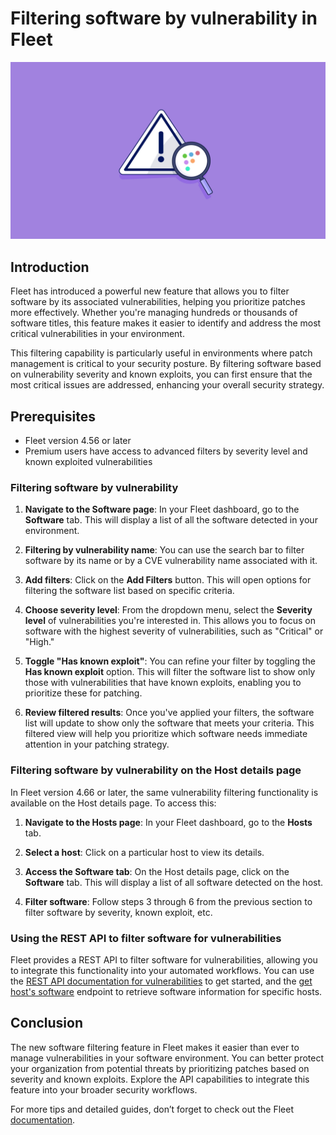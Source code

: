 # Filtering software by vulnerability in Fleet

![Filtering software by vulnerability in Fleet](../website/assets/images/articles/discovering-geacon-using-fleet-1600x900@2x.jpg)

## Introduction

Fleet has introduced a powerful new feature that allows you to filter software by its associated vulnerabilities, helping you prioritize patches more effectively. Whether you're managing hundreds or thousands of software titles, this feature makes it easier to identify and address the most critical vulnerabilities in your environment.

This filtering capability is particularly useful in environments where patch management is critical to your security posture. By filtering software based on vulnerability severity and known exploits, you can first ensure that the most critical issues are addressed, enhancing your overall security strategy.

## Prerequisites

* Fleet version 4.56 or later
* Premium users have access to advanced filters by severity level and known exploited vulnerabilities

### Filtering software by vulnerability

1. **Navigate to the Software page**: In your Fleet dashboard, go to the **Software** tab. This will display a list of all the software detected in your environment.

2. **Filtering by vulnerability name**: You can use the search bar to filter software by its name or by a CVE vulnerability name associated with it.

3. **Add filters**: Click on the **Add Filters** button. This will open options for filtering the software list based on specific criteria.

4. **Choose severity level**: From the dropdown menu, select the **Severity level** of vulnerabilities you're interested in. This allows you to focus on software with the highest severity of vulnerabilities, such as "Critical" or "High."

5. **Toggle "Has known exploit"**: You can refine your filter by toggling the **Has known exploit** option. This will filter the software list to show only those with vulnerabilities that have known exploits, enabling you to prioritize these for patching.

6. **Review filtered results**: Once you've applied your filters, the software list will update to show only the software that meets your criteria. This filtered view will help you prioritize which software needs immediate attention in your patching strategy.

### Filtering software by vulnerability on the Host details page

In Fleet version 4.66 or later, the same vulnerability filtering functionality is available on the Host details page. To access this:

1. **Navigate to the Hosts page**: In your Fleet dashboard, go to the **Hosts** tab.

2. **Select a host**: Click on a particular host to view its details.

3. **Access the Software tab**: On the Host details page, click on the **Software** tab. This will display a list of all software detected on the host.

4. **Filter software**: Follow steps 3 through 6 from the previous section to filter software by severity, known exploit, etc.

### Using the REST API to filter software for vulnerabilities

Fleet provides a REST API to filter software for vulnerabilities, allowing you to integrate this functionality into your automated workflows. You can use the  [REST API documentation for vulnerabilities](https://fleetdm.com/docs/rest-api/rest-api#vulnerabilities) to get started, and the [get host's software](https://fleetdm.com/docs/rest-api/rest-api#get-hosts-software) endpoint to retrieve software information for specific hosts. 

## Conclusion

The new software filtering feature in Fleet makes it easier than ever to manage vulnerabilities in your software environment. You can better protect your organization from potential threats by prioritizing patches based on severity and known exploits. Explore the API capabilities to integrate this feature into your broader security workflows.

For more tips and detailed guides, don’t forget to check out the Fleet [documentation](https://fleetdm.com/docs/get-started/why-fleet).

<meta name="articleTitle" value="Filtering software by vulnerability in Fleet">
<meta name="authorFullName" value="Tim Lee">
<meta name="authorGitHubUsername" value="mostlikelee">
<meta name="category" value="guides">
<meta name="publishedOn" value="2024-08-30">
<meta name="articleImageUrl" value="../website/assets/images/articles/discovering-geacon-using-fleet-1600x900@2x.jpg">
<meta name="description" value="Filter software by vulnerability in Fleet to prioritize critical patches and enhance your organization's security posture.">
